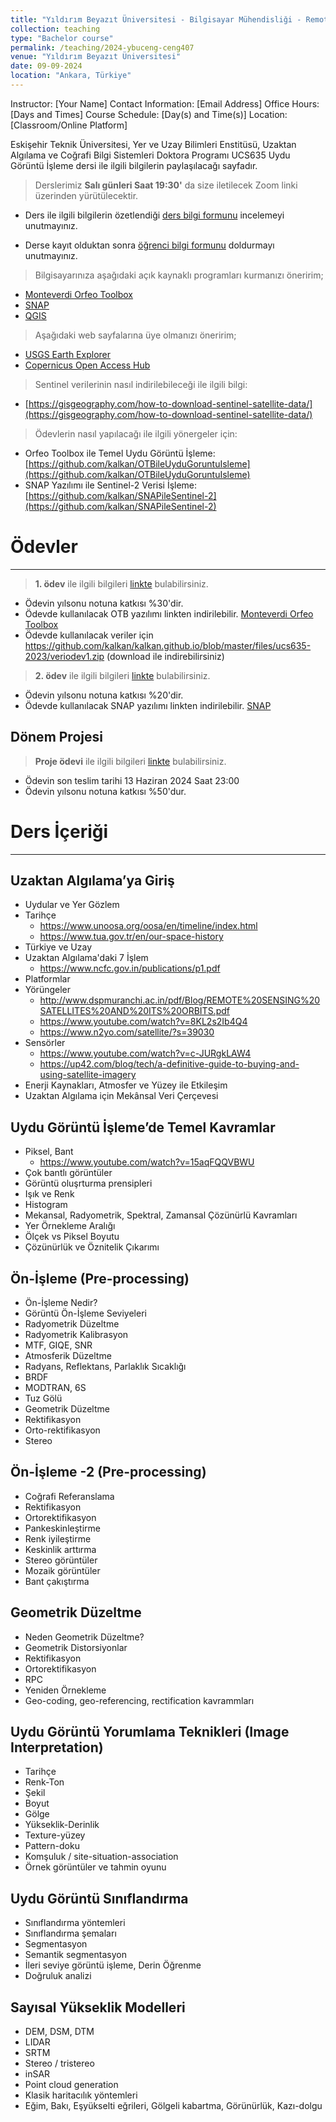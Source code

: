 ```yaml
---
title: "Yıldırım Beyazıt Üniversitesi - Bilgisayar Mühendisliği - Remote Sensing (CENG407) - 2024"
collection: teaching
type: "Bachelor course"
permalink: /teaching/2024-ybuceng-ceng407
venue: "Yıldırım Beyazıt Üniversitesi"
date: 09-09-2024
location: "Ankara, Türkiye"
---
```


Instructor: [Your Name]
Contact Information: [Email Address]
Office Hours: [Days and Times]
Course Schedule: [Day(s) and Time(s)]
Location: [Classroom/Online Platform]


Eskişehir Teknik Üniversitesi, Yer ve Uzay Bilimleri Enstitüsü, Uzaktan Algılama ve Coğrafi Bilgi Sistemleri Doktora Programı UCS635 Uydu Görüntü İşleme dersi ile ilgili bilgilerin paylaşılacağı sayfadır.

> Derslerimiz **Salı günleri Saat 19:30'** da size iletilecek Zoom linki üzerinden yürütülecektir.

* Ders ile ilgili bilgilerin özetlendiği [ders bilgi formunu](http://kalkan.github.io/files/ucs635-2019/UCS635_2019_UyduGoruntuIsleme_KaanKalkan.pdf) incelemeyi unutmayınız.

* Derse kayıt olduktan sonra [öğrenci bilgi formunu](https://goo.gl/forms/nQR3TQm4LoK9DMDJ3) doldurmayı unutmayınız.

> Bilgisayarınıza aşağıdaki açık kaynaklı programları kurmanızı öneririm;
* [Monteverdi Orfeo Toolbox](https://www.orfeo-toolbox.org/download/)
* [SNAP](https://step.esa.int/main/download/snap-download/)
* [QGIS](https://qgis.org/en/site/forusers/download.html)

> Aşağıdaki web sayfalarına üye olmanızı öneririm;
* [USGS Earth Explorer](https://earthexplorer.usgs.gov/)
* [Copernicus Open Access Hub](https://browser.dataspace.copernicus.eu/)

> Sentinel verilerinin nasıl indirilebileceği ile ilgili bilgi:
* [https://gisgeography.com/how-to-download-sentinel-satellite-data/](https://gisgeography.com/how-to-download-sentinel-satellite-data/)

> Ödevlerin nasıl yapılacağı ile ilgili yönergeler için:
* Orfeo Toolbox ile Temel Uydu Görüntü İşleme: [https://github.com/kalkan/OTBileUyduGoruntuIsleme](https://github.com/kalkan/OTBileUyduGoruntuIsleme)
* SNAP Yazılımı ile Sentinel-2 Verisi İşleme: [https://github.com/kalkan/SNAPileSentinel-2](https://github.com/kalkan/SNAPileSentinel-2)

# Ödevler
------
> **1. ödev** ile ilgili bilgileri [linkte](http://kalkan.github.io/files/ucs635-2024-2/Odev1.pdf) bulabilirsiniz. 
* Ödevin yılsonu notuna katkısı %30'dir.
* Ödevde kullanılacak OTB yazılımı linkten indirilebilir. [Monteverdi Orfeo Toolbox](https://www.orfeo-toolbox.org/download/)
* Ödevde kullanılacak veriler için https://github.com/kalkan/kalkan.github.io/blob/master/files/ucs635-2023/veriodev1.zip (download ile indirebilirsiniz)

> **2. ödev** ile ilgili bilgileri [linkte](http://kalkan.github.io/files/ucs635-2024-2/Odev2.pdf) bulabilirsiniz. 
* Ödevin yılsonu notuna katkısı %20'dir.
* Ödevde kullanılacak SNAP yazılımı linkten indirilebilir. [SNAP](https://step.esa.int/main/download/snap-download/)
  
Dönem Projesi
------
> **Proje ödevi** ile ilgili bilgileri [linkte](http://kalkan.github.io/files/ucs635-2024-2/donemProjesi.pdf) bulabilirsiniz. 
* Ödevin son teslim tarihi 13 Haziran 2024 Saat 23:00 
* Ödevin yılsonu notuna katkısı %50'dur.

# Ders İçeriği
------
## Uzaktan Algılama’ya Giriş
* Uydular ve Yer Gözlem
* Tarihçe
  * https://www.unoosa.org/oosa/en/timeline/index.html
  * https://www.tua.gov.tr/en/our-space-history
* Türkiye ve Uzay
* Uzaktan Algılama'daki 7 İşlem
  * https://www.ncfc.gov.in/publications/p1.pdf
* Platformlar
* Yörüngeler
  * http://www.dspmuranchi.ac.in/pdf/Blog/REMOTE%20SENSING%20SATELLITES%20AND%20ITS%20ORBITS.pdf
  * https://www.youtube.com/watch?v=8KL2s2Ib4Q4
  * https://www.n2yo.com/satellite/?s=39030
* Sensörler
  * https://www.youtube.com/watch?v=c-JURgkLAW4
  * https://up42.com/blog/tech/a-definitive-guide-to-buying-and-using-satellite-imagery
* Enerji Kaynakları, Atmosfer ve Yüzey ile Etkileşim
* Uzaktan Algılama için Mekânsal Veri Çerçevesi

## Uydu Görüntü İşleme’de Temel Kavramlar
* Piksel, Bant
  * https://www.youtube.com/watch?v=15aqFQQVBWU
* Çok bantlı görüntüler
* Görüntü oluşrturma prensipleri
* Işık ve Renk
* Histogram
* Mekansal, Radyometrik, Spektral, Zamansal Çözünürlü Kavramları
* Yer Örnekleme Aralığı
* Ölçek vs Piksel Boyutu
* Çözünürlük ve Öznitelik Çıkarımı

## Ön-İşleme (Pre-processing)
* Ön-İşleme Nedir?
* Görüntü Ön-İşleme Seviyeleri
* Radyometrik Düzeltme
* Radyometrik Kalibrasyon
* MTF, GIQE, SNR
* Atmosferik Düzeltme
* Radyans, Reflektans, Parlaklık Sıcaklığı
* BRDF
* MODTRAN, 6S
* Tuz Gölü
* Geometrik Düzeltme
* Rektifikasyon
* Orto-rektifikasyon
* Stereo

## Ön-İşleme -2  (Pre-processing)
* Coğrafi Referanslama
* Rektifikasyon
* Ortorektifikasyon
* Pankeskinleştirme
* Renk iyileştirme
* Keskinlik arttırma
* Stereo görüntüler
* Mozaik görüntüler
* Bant çakıştırma

## Geometrik Düzeltme
* Neden Geometrik Düzeltme?
* Geometrik Distorsiyonlar
* Rektifikasyon
* Ortorektifikasyon
* RPC
* Yeniden Örnekleme
* Geo-coding, geo-referencing, rectification kavrammları

## Uydu Görüntü Yorumlama Teknikleri (Image Interpretation)
* Tarihçe
* Renk-Ton
* Şekil
* Boyut
* Gölge
* Yükseklik-Derinlik
* Texture-yüzey
* Pattern-doku
* Komşuluk / site-situation-association
* Örnek görüntüler ve tahmin oyunu

## Uydu Görüntü Sınıflandırma
* Sınıflandırma yöntemleri
* Sınıflandırma şemaları
* Segmentasyon
* Semantik segmentasyon
* İleri seviye görüntü işleme, Derin Öğrenme
* Doğruluk analizi

## Sayısal Yükseklik Modelleri
* DEM, DSM, DTM
* LIDAR
* SRTM
* Stereo / tristereo
* inSAR
* Point cloud generation
* Klasik haritacılık yöntemleri
* Eğim, Bakı, Eşyükselti eğrileri, Gölgeli kabartma, Görünürlük, Kazı-dolgu

